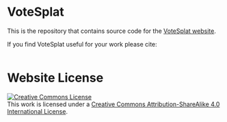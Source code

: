 # VoteSplat

This is the repository that contains source code for the [VoteSplat website](https://sy-ja.github.io/votesplat/).

If you find VoteSplat useful for your work please cite:
```

```

# Website License
<a rel="license" href="http://creativecommons.org/licenses/by-sa/4.0/"><img alt="Creative Commons License" style="border-width:0" src="https://i.creativecommons.org/l/by-sa/4.0/88x31.png" /></a><br />This work is licensed under a <a rel="license" href="http://creativecommons.org/licenses/by-sa/4.0/">Creative Commons Attribution-ShareAlike 4.0 International License</a>.
